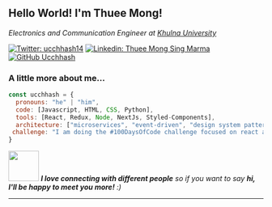 <h2> Hello World! I'm Thuee Mong!</h2>
<!-- <img align='right' src="https://media.giphy.com/media/ieyl9zmCjO4b4t6qoY/giphy.gif" width="230"> -->
<p><em>Electronics and Communication Engineer at <a href="https://ku.ac.bd">Khulna University</a></br> 
</em></p>

[![Twitter: ucchhash14](https://img.shields.io/twitter/follow/ucchhash14?style=social)](https://twitter.com/ucchhash14)
[![Linkedin: Thuee Mong Sing Marma](https://img.shields.io/badge/-thaianebraga-blue?style=flat-square&logo=Linkedin&logoColor=white&link=https://www.linkedin.com/in/thuee-mong-sing-marma-520127220/)](https://www.linkedin.com/in/thuee-mong-sing-marma-520127220/)
[![GitHub Ucchhash](https://img.shields.io/github/followers/Ucchhash?label=follow&style=social)](https://github.com/Ucchhash)


### A little more about me...  

```javascript
const ucchhash = {
  pronouns: "he" | "him",
  code: [Javascript, HTML, CSS, Python],
  tools: [React, Redux, Node, NextJs, Styled-Components],
  architecture: ["microservices", "event-driven", "design system pattern"],
 challenge: "I am doing the #100DaysOfCode challenge focused on react and typescript"
}
```

<img src="https://media.giphy.com/media/LnQjpWaON8nhr21vNW/giphy.gif" width="60"> <em><b>I love connecting with different people</b> so if you want to say <b>hi, I'll be happy to meet you more!</b> :)</em>

---
